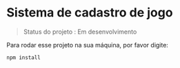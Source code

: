 <H1> Sistema de  cadastro de jogo</h1>

>Status  do  projeto : Em  desenvolvimento 

Para rodar esse projeto na sua máquina, por favor digite:
```
npm install
